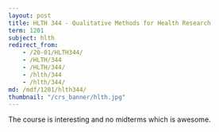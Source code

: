 ```yaml
---
layout: post
title: HLTH 344 - Qualitative Methods for Health Research
term: 1201
subject: hlth
redirect_from:
    - /20-01/HLTH344/
    - /HLTH/344
    - /HLTH/344/
    - /hlth/344
    - /hlth/344/
md: /mdf/1201/hlth344/
thumbnail: "/crs_banner/hlth.jpg"
---
```



The course is interesting and no midterms which is awesome.
